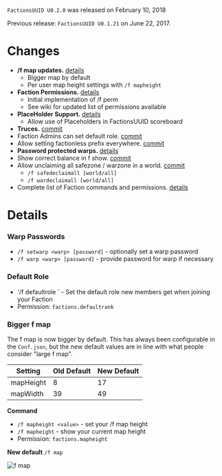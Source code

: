 `FactionsUUID U0.2.0` was released on February 10, 2018

Previous release: `FactionsUUID U0.1.21` on June 22, 2017.

# Changes
* **/f map updates.** [details](https://github.com/drtshock/Factions/wiki/_new#bigger-f-map)
  * Bigger map by default
  * Per user map height settings with `/f mapheight`
* **Faction Permissions.** [details](https://github.com/drtshock/Factions/wiki/f-perm)
  * Initial implementation of /f perm
  * See wiki for updated list of permissions available
* **PlaceHolder Support.** [details](https://github.com/drtshock/Factions/wiki/Placeholders)
  * Allow use of Placeholders in FactionsUUID scoreboard
* **Truces.** [commit](https://github.com/drtshock/Factions/commit/7a4ddc6855b58b8949e43cb0b4d57aab552d484e)
* Faction Admins can set default role. [commit](https://github.com/drtshock/Factions/commit/f6bd156f8966424b6b2f4cad5b68f791c8741a95)
* Allow setting factionless prefix everywhere.
 [commit](https://github.com/drtshock/Factions/commit/8fee985e99ae08e09163111c2784a4d464c89b1d)
* **Password protected warps.** [details](https://github.com/drtshock/Factions/wiki/_new#warp-passwords)
* Show correct balance in f show. [commit](https://github.com/drtshock/Factions/commit/9ed7603e38561b4470709207317d46b902d0469c)
* Allow unclaiming all safezone / warzone in a world. [commit](https://github.com/drtshock/Factions/commit/08c099574129a4b5746e7ed3ac2a945a286ff6d1)
  * `/f safedeclaimall [world/all]`
  * `/f wardeclaimall [world/all]`
* Complete list of Faction commands and permissions. [details](https://github.com/drtshock/Factions/wiki/Commands)


# Details

### Warp Passwords
* `/f setwarp <warp> [password]` - optionally set a warp password
* `/f warp <warp> [password]` - provide password for warp if necessary

### Default Role
* '/f defaultrole <role>` - Set the default role new members get when joining your Faction
* Permission: `factions.defaultrank`

### Bigger f map
The f map is now bigger by default. This has always been configurable in the `Conf.json`, but the new default values are in line with what people consider "large f map".

Setting | Old Default | New Default
--- | --- | ---
mapHeight | 8 | 17
mapWidth | 39 | 49

**Command**
* `/f mapheight <value>` - set your /f map height
* `/f mapheight` - show your current map height
* Permission: `factions.mapheight`

**New default** `/f map`

![f map](https://i.imgur.com/aBmoXSq.png)
